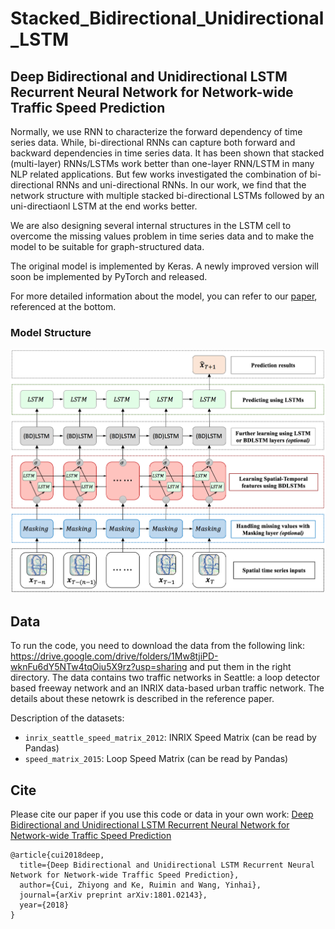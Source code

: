 # Stacked_Bidirectional_Unidirectional_LSTM
## Deep Bidirectional and Unidirectional LSTM Recurrent Neural Network for Network-wide Traffic Speed Prediction

Normally, we use RNN to characterize the forward dependency of time series data. While, bi-directional RNNs can capture both forward and backward dependencies in time series data. It has been shown that stacked (multi-layer) RNNs/LSTMs work better than one-layer RNN/LSTM in many NLP related applications. But few works investigated the combination of bi-directional RNNs and uni-directional RNNs. In our work, we find that the network structure with multiple stacked bi-directional LSTMs followed by an uni-directiaonl LSTM at the end works better.

We are also designing several internal structures in the LSTM cell to overcome the missing values problem in time series data and to make the model to be suitable for graph-structured data. 

The original model is implemented by Keras. A newly improved version will soon be implemented by PyTorch and released. 

For more detailed information about the model, you can refer to our [paper](https://arxiv.org/abs/1801.02143), referenced at the bottom.

### Model Structure
![alt text](/Images/Architecture.png)

## Data 
To run the code, you need to download the data from the following link: https://drive.google.com/drive/folders/1Mw8tjiPD-wknFu6dY5NTw4tqOiu5X9rz?usp=sharing and put them in the right directory. The data contains two traffic networks in Seattle: a loop detector based freeway network and an INRIX data-based urban traffic network. The details about these netowrk is described in the reference paper.

Description of the datasets:
* `inrix_seattle_speed_matrix_2012`: INRIX Speed Matrix (can be read by Pandas)
* `speed_matrix_2015`: Loop Speed Matrix (can be read by Pandas)

## Cite
Please cite our paper if you use this code or data in your own work:
[Deep Bidirectional and Unidirectional LSTM Recurrent Neural Network for Network-wide Traffic Speed Prediction](https://arxiv.org/abs/1801.02143)
```
@article{cui2018deep,
  title={Deep Bidirectional and Unidirectional LSTM Recurrent Neural Network for Network-wide Traffic Speed Prediction},
  author={Cui, Zhiyong and Ke, Ruimin and Wang, Yinhai},
  journal={arXiv preprint arXiv:1801.02143},
  year={2018}
}
```

